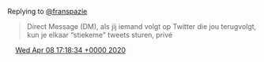 Replying to [@franspazie](https://twitter.com/franspazie/status/1247933552064421894)

> Direct Message \(DM\), als jij iemand volgt op Twitter die jou terugvolgt, kun je elkaar “stiekeme” tweets sturen, privé

<img src="../../media/tweet.ico" width="12" /> [Wed Apr 08 17:18:34 +0000 2020](https://twitter.com/DromerDenker/status/1247936890323566592)